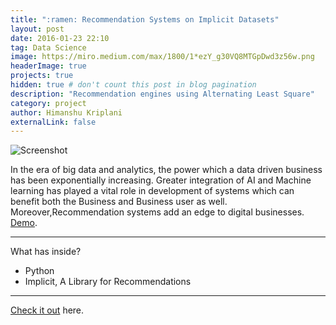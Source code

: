 ```yaml
---
title: ":ramen: Recommendation Systems on Implicit Datasets"
layout: post
date: 2016-01-23 22:10
tag: Data Science
image: https://miro.medium.com/max/1800/1*ezY_g30VQ8MTGpDwd3z56w.png
headerImage: true
projects: true
hidden: true # don't count this post in blog pagination
description: "Recommendation engines using Alternating Least Square"
category: project
author: Himanshu Kriplani
externalLink: false
---
```


![Screenshot](https://raw.githubusercontent.com/sergiokopplin/indigo/gh-pages/assets/screen-shot.png)

In the era of big data and analytics, the power which a data driven business has been exponentially increasing. Greater integration of AI and Machine learning has played a vital role in development of systems which can benefit both the Business and Business user as well. Moreover,Recommendation systems add an edge to digital businesses. [Demo](http://). 

---

What has inside?

- Python
- Implicit, A Library for Recommendations

---

[Check it out](https://towardsdatascience.com/alternating-least-square-for-implicit-dataset-with-code-8e7999277f4b) here.

